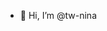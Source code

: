 - 👋 Hi, I’m @tw-nina

<!---
tw-nina/tw-nina is a ✨ special ✨ repository because its `README.md` (this file) appears on your GitHub profile.
You can click the Preview link to take a look at your changes.
--->
